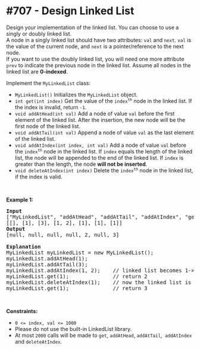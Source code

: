 # \#707 - Design Linked List
<p>Design your&nbsp;implementation of the linked list. You can choose to use a singly or doubly linked list.<br />
A node in a singly&nbsp;linked list should have two attributes: <code>val</code>&nbsp;and <code>next</code>. <code>val</code> is the value of the current node, and <code>next</code>&nbsp;is&nbsp;a&nbsp;pointer/reference to the next node.<br />
If you want to use the doubly linked list,&nbsp;you will need&nbsp;one more attribute <code>prev</code> to indicate the previous node in the linked list. Assume all nodes in the linked list are <strong>0-indexed</strong>.</p>

<p>Implement the <code>MyLinkedList</code>&nbsp;class:</p>

<ul>
	<li><code>MyLinkedList()</code>&nbsp;Initializes&nbsp;the&nbsp;<code>MyLinkedList</code> object.</li>
	<li><code>int get(int index)</code>&nbsp;Get the value of&nbsp;the <code>index<sup>th</sup></code>&nbsp;node in the linked list. If the index is invalid, return <code>-1</code>.</li>
	<li><code>void addAtHead(int val)</code>&nbsp;Add a node of value <code>val</code>&nbsp;before the first element of the linked list. After the insertion, the new node will be the first node of the linked list.</li>
	<li><code>void addAtTail(int val)</code>&nbsp;Append a node of value <code>val</code>&nbsp;as the last element of the linked list.</li>
	<li><code>void addAtIndex(int index, int val)</code>&nbsp;Add a node of value <code>val</code>&nbsp;before the <code>index<sup>th</sup></code>&nbsp;node in the linked list.&nbsp;If <code>index</code>&nbsp;equals the length of the linked list, the node will be appended to the end of the linked list. If <code>index</code> is greater than the length, the node <strong>will not be inserted</strong>.</li>
	<li><code>void deleteAtIndex(int index)</code>&nbsp;Delete&nbsp;the <code>index<sup>th</sup></code>&nbsp;node in the linked list, if the index is valid.</li>
</ul>

<p>&nbsp;</p>
<p><strong>Example 1:</strong></p>

<pre>
<strong>Input</strong>
[&quot;MyLinkedList&quot;, &quot;addAtHead&quot;, &quot;addAtTail&quot;, &quot;addAtIndex&quot;, &quot;get&quot;, &quot;deleteAtIndex&quot;, &quot;get&quot;]
[[], [1], [3], [1, 2], [1], [1], [1]]
<strong>Output</strong>
[null, null, null, null, 2, null, 3]

<strong>Explanation</strong>
MyLinkedList myLinkedList = new MyLinkedList();
myLinkedList.addAtHead(1);
myLinkedList.addAtTail(3);
myLinkedList.addAtIndex(1, 2);    // linked list becomes 1-&gt;2-&gt;3
myLinkedList.get(1);              // return 2
myLinkedList.deleteAtIndex(1);    // now the linked list is 1-&gt;3
myLinkedList.get(1);              // return 3
</pre>

<p>&nbsp;</p>
<p><strong>Constraints:</strong></p>

<ul>
	<li><code>0 &lt;= index, val &lt;= 1000</code></li>
	<li>Please do not use the built-in LinkedList library.</li>
	<li>At most <code>2000</code>&nbsp;calls will be made to&nbsp;<code>get</code>,&nbsp;<code>addAtHead</code>,&nbsp;<code>addAtTail</code>,&nbsp; <code>addAtIndex</code> and&nbsp;<code>deleteAtIndex</code>.</li>
</ul>
